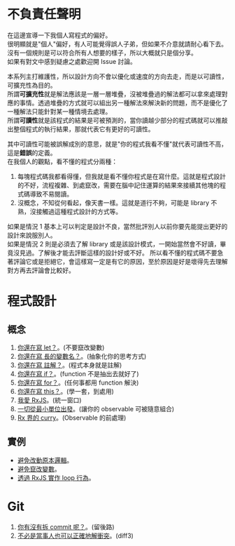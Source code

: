 # 不負責任聲明

在這邊宣導一下我個人寫程式的偏好。  
很明顯就是"個人"偏好，有人可能覺得誤人子弟，但如果不介意就請耐心看下去。  
沒有一個規則是可以符合所有人想要的樣子，所以大概就只是個分享。  
如果有對文中感到疑慮之處歡迎開 Issue 討論。

本系列主打維護性，所以設計方向不會以優化或速度的方向去走，而是以可讀性，可擴充性為目的。  
所謂**可擴充性**就是解法應該是一層一層堆疊，沒被堆疊過的解法都可以拿來處理對應的事情。透過堆疊的方式就可以組出另一種解法來解決新的問題，而不是優化了一種解法只能針對某一種情境去處理。  
所謂**可讀性**就是該程式的結果是可被預測的，當你讀越少部分的程式碼就可以推敲出整個程式的執行結果，那就代表它有更好的可讀性。

其中可讀性可能被誤解成別的意思，就是"你的程式我看不懂"就代表可讀性不高，這是**錯誤**的定義。  
在我個人的觀點，看不懂的程式分兩種：

1. 每塊程式碼我都看得懂，但我就是看不懂你程式是在寫什麼。這就是程式設計的不好，流程複雜、到處竄改，需要在腦中記住運算的結果來接續其他塊的程式碼導致不易閱讀。
1. 沒概念，不知從何看起，像天書一樣。這就是道行不夠，可能是 library 不熟，沒接觸過這種程式設計的方式等。

如果是情況 1 基本上可以判定是設計不良，當然批評別人以前你要先能提出更好的設計來說服別人。  
如果是情況 2 則是必須去了解 library 或是該設計模式，一開始當然會不好讀，畢竟沒見過。了解後才能去評斷這樣的設計好或不好。
所以看不懂的程式碼不要急著評論它或是拒絕它，會這樣寫一定是有它的原因，至於原因是好是壞得先去理解對方再去評論會比較好。

# 程式設計

## 概念

1. [你還在寫 let？](https://github.com/QimatLuo/best_practice/blob/main/var_let_const.md)。(不要竄改變數)
1. [你還在寫 長的變數名？](https://github.com/QimatLuo/best_practice/blob/main/xyz.md)。(抽象化你的思考方式)
1. [你還在寫 註解？](https://github.com/QimatLuo/best_practice/blob/main/curry.md)。(程式本身就是註解)
1. [你還在寫 if？](https://github.com/QimatLuo/best_practice/blob/main/if.md)。(function 不是抽出去就好了)
1. [你還在寫 for？](https://github.com/QimatLuo/best_practice/blob/main/transducers.md)。(任何事都用 function 解決)
1. [你還在寫 this？](https://github.com/QimatLuo/best_practice/blob/main/this.md)。(學一套，到處用)
1. [我愛 RxJS](https://github.com/QimatLuo/best_practice/blob/main/rxjs.md)。(統一窗口)
1. [一切從最小單位出發](https://github.com/QimatLuo/best_practice/blob/main/atom.md)。(讓你的 observable 可被隨意組合)
1. [Rx 界的 curry](https://github.com/QimatLuo/best_practice/blob/main/higher_order.md)。(Observable 的前處理)

## 實例

- [避免改動原本邏輯](https://github.com/QimatLuo/best_practice/blob/main/code_review_1.md)。
- [避免竄改變數](https://github.com/QimatLuo/best_practice/blob/main/code_review_2.md)。
- [透過 RxJS 實作 loop 行為](https://github.com/QimatLuo/best_practice/blob/main/code_review_3.md)。

# Git

1. [你有沒有拆 commit 呢？](https://github.com/QimatLuo/best_practice/blob/main/commit.md)。(留後路)
1. [不必是當事人也可以正確地解衝突](https://github.com/QimatLuo/best_practice/blob/main/conflict.md)。(diff3)
